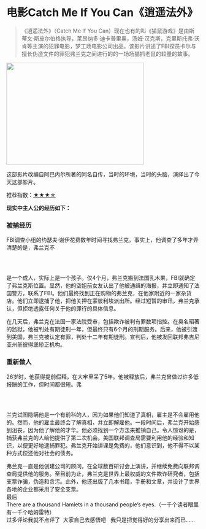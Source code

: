 # 电影Catch Me If You Can《逍遥法外》

> 《逍遥法外》（Catch Me If You Can）现在也有的叫《猫鼠游戏》是由斯蒂文·斯皮尔伯格执导，莱昂纳多·迪卡普里奥，汤姆·汉克斯，克里斯托弗·沃肯等主演的犯罪电影，梦工场电影公司出品。该影片讲述了FBI探员卡尔与擅长伪造文件的罪犯弗兰克之间进行的的一场场猫抓老鼠的较量的故事。

<img loading="lazy" class="alignnone wp-image-33" src="http://www.zhangliguo.com/wp-content/uploads/2017/07/12-300x223.png" alt="" width="358" height="266" /> 

这部影片改编自阿巴内尔所著的同名自传，当时的环境，当时的头脑，演绎出了今天这部影片。

推荐指数：<a href="http://www.baidu.com/link?url=T0KZZbcRPEpzyNd9gDqvGnizZfgN0XdZQEBCuJEM2n7TaCaF7Tcl9ZUQUtZEd59vRlbUkdcxtVEvCqYBJ427fOYuHpyoax57TRh9-4N2Roy" target="_blank" rel="noopener" data-click="{ 'F':'778317EA', 'F1':'9D73F1C4', 'F2':'4CA6DE6B', 'F3':'54E5343F', 'T':'1500928029', 'y':'DEDFFFB6' }">★★★☆</a>

**现实中主人公的经历如下：**

<div class="para-title level-3">
  <h3 class="title-text">
    被捕经历
  </h3>
</div>

<div class="para">
  <p>
    FBI调查小组的约瑟夫·谢伊花费数年时间寻找弗兰克。事实上，他调查了多年才弄清楚的是，弗兰克不
  </p>
  
  <div class="lemma-picture text-pic layout-right">
    <a class="image-link" title="" href="https://baike.baidu.com/pic/%E5%BC%97%E5%85%B0%E5%85%8B%C2%B7%E9%98%BF%E5%B7%B4%E5%86%85%E5%B0%94/295997/0/32fa828ba61ea8d399e80fdc970a304e241f581b?fr=lemma&ct=single" target="_blank" rel="noopener"><img class="" src="https://gss0.bdstatic.com/-4o3dSag_xI4khGkpoWK1HF6hhy/baike/s%3D220/sign=301078392f2eb938e86d7df0e56085fe/32fa828ba61ea8d399e80fdc970a304e241f581b.jpg" alt="" /></a>
  </div>
  
  <p>
    &nbsp;
  </p>
  
  <p>
    是一个成人，实际上是一个孩子。仅4个月，弗兰克搬到法国乳木果，FBI就确定了弗兰克斯位置。显然，他的空姐前女友认出了他被通缉的海报，并立即通知了法国警方，联系了FBI。他们最终找到正在购物的弗兰克，在他家附近的一家杂货店。他们立即逮捕了他，把他关押在蒙彼利埃派出所。经过短暂的审讯，弗兰克承认，但拒绝透露任何关于他的罪行的具体信息。
  </p>
</div>

<div class="para">
  在几天后，弗兰克在法国一家法院受审，包括欺诈被判有罪数项指控。在臭名昭著的监狱，他被判处有期徒刑一年，但最终只有6个月的刑期服务。后来，他被引渡到美国，弗兰克被认定有罪，判处十二年有期徒刑。宣判后，他被发回联邦弗吉尼亚州圣彼得堡矫正机构。
</div>

<div class="para-title level-3">
  <h3>
  </h3>
  
  <h3 class="title-text">
    重新做人
  </h3>
</div>

<div class="para">
  <p>
    26岁时，他获得提前假释，在大牢里呆了5年。他被释放后，弗兰克曾做过许多低报酬的工作，但时间都很短。弗
  </p>
  
  <div class="lemma-picture text-pic layout-right">
    <a class="image-link" title="" href="https://baike.baidu.com/pic/%E5%BC%97%E5%85%B0%E5%85%8B%C2%B7%E9%98%BF%E5%B7%B4%E5%86%85%E5%B0%94/295997/0/77c6a7efce1b9d16bd8ce1b9f3deb48f8d54649a?fr=lemma&ct=single" target="_blank" rel="noopener"><img class="" src="https://gss0.bdstatic.com/94o3dSag_xI4khGkpoWK1HF6hhy/baike/s%3D220/sign=7a85746fe950352ab561220a6342fb1a/77c6a7efce1b9d16bd8ce1b9f3deb48f8d54649a.jpg" alt="" /></a>
  </div>
  
  <p>
    &nbsp;
  </p>
  
  <p>
    兰克试图隐瞒他是一个有前科的人，因为如果他们知道了真相，雇主是不会雇用他的。然而，他的雇主最终会了解真相，并立即解雇他。一段时间后，弗兰克开始感到沮丧，因为他了解他的才华。他必须找到一个方法来推销自己。令人惊讶的是，捕获弗兰克的人给他提供了第二次机会。美国联邦调查局需要利用他的经验和知识，以便更好地逮捕罪犯。弗兰克开始讲课是免费的，他们意识到，他不得不以某种方式偿还他对社会的债务。
  </p>
</div>

<div class="para">
  弗兰克一直是他创建公司的顾问，在全球数百研讨会上演讲，并继续免费向联邦调查局提供他的服务。至目前为止，弗兰克是世界上最权威的文件欺诈研究者，包括支票诈骗，伪造和贪污。此外，他还出版了几本书籍，手册和文章，并设计了世界各地的企业都采用了安全支票。
</div>

<div>
</div>

<div>
</div>

<div>
  最后
</div>

<div>
</div>

<div>
  There are a thousand Hamlets in a thousand people&#8217;s eyes.（一千个读者眼里有一千个哈姆雷特）
</div>

<div>
</div>

<div>
  过多评论我就不点评了  大家自己去感悟吧   我只是把觉得好的分享出来而已&#8230;&#8230;
</div>

<div>
</div>

&nbsp;
